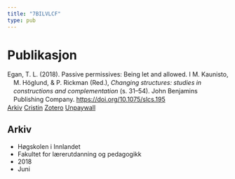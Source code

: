 ```yaml
---
title: "7BILVLCF"
type: pub
---
```

<h1>Publikasjon</h1>
<article id="csl-bib-container-7BILVLCF" class="csl-bib-container">
  <div class="csl-bib-body" style="line-height: 1.35; padding-left: 1em; text-indent:-1em;">
  <div class="csl-entry">Egan, T. L. (2018). Passive permissives: Being let and allowed. I M. Kaunisto, M. H&#xF6;glund, &amp; P. Rickman (Red.), <i>Changing structures: studies in constructions and complementation</i> (s. 31&#x2013;54). John Benjamins Publishing Company. <a href="https://doi.org/10.1075/slcs.195">https://doi.org/10.1075/slcs.195</a></div>
</div>
  <div class="csl-bib-buttons">
    <a href="#taxonomy-article-7BILVLCF" class="csl-bib-button">Arkiv</a>
    <a href="https://app.cristin.no/results/show.jsf?id=1590357" alt="Cristin URL" class="csl-bib-button">Cristin</a>
    <a href="http://zotero.org/groups/5402882/items/7BILVLCF" alt="Zotero URL" class="csl-bib-button">Zotero</a>
    <a href="https://doi.org/10.1075/slcs.195" class="csl-bib-button">Unpaywall</a>
  </div>
  <div id="csl-bib-meta-container-7BILVLCF"></div>
</article>
<div id="csl-bib-meta-7BILVLCF" class="csl-bib-meta">
  <article id="taxonomy-article-7BILVLCF" class="taxonomy-article">
    <h1>Arkiv</h1>
    <ul>
      <li>Høgskolen i Innlandet</li>
      <li>Fakultet for lærerutdanning og pedagogikk</li>
      <li>2018</li>
      <li>Juni</li>
    </ul>
  </article>
</div>
